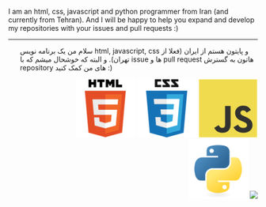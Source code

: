 I am an html, css, javascript and python programmer from Iran (and currently from Tehran).
And I will be happy to help you expand and develop my repositories with your issues and pull requests :)
<hr>
<ul>
  
سلام من یک برنامه نویس html, javascript, css و پایتون هستم از ایران (فعلا از تهران).
و البته که خوشحال میشم که با issue ها و pull request هاتون به گسترش repository های من کمک کنید :)

  
<p align="left" dir="auto">



<p align="right" dir="auto">
<a href="https://www.w3.org/html/" rel="nofollow"><img src="https://raw.githubusercontent.com/devicons/devicon/master/icons/html5/html5-original-wordmark.svg" alt="html5" width="120" height="120" style="max-width: 100%;"></a>
<a href="https://www.w3schools.com/css/" rel="nofollow"><img src="https://raw.githubusercontent.com/devicons/devicon/master/icons/css3/css3-original-wordmark.svg" alt="css3" width="120" height="120" style="max-width: 100%;"></a>
<a href="https://developer.mozilla.org/en-US/docs/Web/JavaScript" rel="nofollow"><img src="https://raw.githubusercontent.com/devicons/devicon/master/icons/javascript/javascript-original.svg" alt="javascript" width="120" height="120" style="max-width: 100%;"> </a>
<a href="https://www.python.org" rel="nofollow"><img src="https://raw.githubusercontent.com/devicons/devicon/master/icons/python/python-original.svg" alt="python" width="120" height="120" style="max-width: 100%;"></a>
<img src="https://github-readme-stats.vercel.app/api?username=Ar-dst&show_icons=true&theme=radical">
</p>
</p>
</ul>


